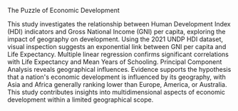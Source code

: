 The Puzzle of Economic Development

This study investigates the relationship between Human Development Index (HDI) indicators
and Gross National Income (GNI) per capita, exploring the impact of geography on
development. Using the 2021 UNDP HDI dataset, visual inspection suggests an exponential
link between GNI per capita and Life Expectancy. Multiple linear regression confirms significant
correlations with Life Expectancy and Mean Years of Schooling. Principal Component Analysis
reveals geographical influences. Evidence supports the hypothesis that a nation's economic
development is influenced by its geography, with Asia and Africa generally ranking lower than
Europe, America, or Australia. This study contributes insights into multidimensional aspects of
economic development within a limited geographical scope.
